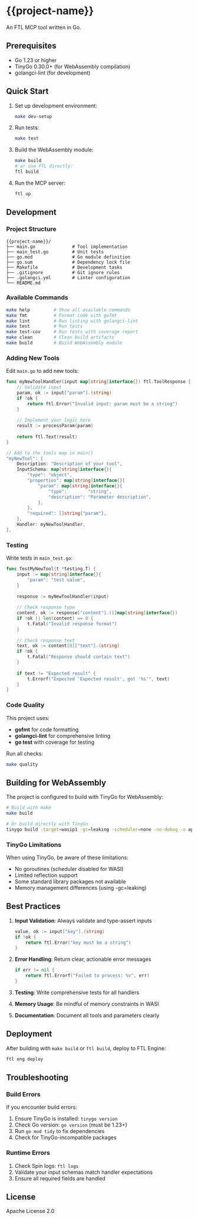 # {{project-name}}

An FTL MCP tool written in Go.

## Prerequisites

- Go 1.23 or higher
- TinyGo 0.30.0+ (for WebAssembly compilation)
- golangci-lint (for development)

## Quick Start

1. Set up development environment:
   ```bash
   make dev-setup
   ```

2. Run tests:
   ```bash
   make test
   ```

3. Build the WebAssembly module:
   ```bash
   make build
   # or use FTL directly:
   ftl build
   ```

4. Run the MCP server:
   ```bash
   ftl up
   ```

## Development

### Project Structure

```
{{project-name}}/
├── main.go              # Tool implementation
├── main_test.go         # Unit tests
├── go.mod               # Go module definition
├── go.sum               # Dependency lock file
├── Makefile             # Development tasks
├── .gitignore           # Git ignore rules
├── .golangci.yml        # Linter configuration
└── README.md
```

### Available Commands

```bash
make help         # Show all available commands
make fmt          # Format code with gofmt
make lint         # Run linting with golangci-lint
make test         # Run tests
make test-cov     # Run tests with coverage report
make clean        # Clean build artifacts
make build        # Build WebAssembly module
```

### Adding New Tools

Edit `main.go` to add new tools:

```go
func myNewToolHandler(input map[string]interface{}) ftl.ToolResponse {
    // Validate input
    param, ok := input["param"].(string)
    if !ok {
        return ftl.Error("Invalid input: param must be a string")
    }
    
    // Implement your logic here
    result := processParam(param)
    
    return ftl.Text(result)
}

// Add to the tools map in main()
"myNewTool": {
    Description: "Description of your tool",
    InputSchema: map[string]interface{}{
        "type": "object",
        "properties": map[string]interface{}{
            "param": map[string]interface{}{
                "type":        "string",
                "description": "Parameter description",
            },
        },
        "required": []string{"param"},
    },
    Handler: myNewToolHandler,
},
```

### Testing

Write tests in `main_test.go`:

```go
func TestMyNewTool(t *testing.T) {
    input := map[string]interface{}{
        "param": "test value",
    }
    
    response := myNewToolHandler(input)
    
    // Check response type
    content, ok := response["content"].([]map[string]interface{})
    if !ok || len(content) == 0 {
        t.Fatal("Invalid response format")
    }
    
    // Check response text
    text, ok := content[0]["text"].(string)
    if !ok {
        t.Fatal("Response should contain text")
    }
    
    if text != "Expected result" {
        t.Errorf("Expected 'Expected result', got '%s'", text)
    }
}
```

### Code Quality

This project uses:
- **gofmt** for code formatting
- **golangci-lint** for comprehensive linting
- **go test** with coverage for testing

Run all checks:
```bash
make quality
```

## Building for WebAssembly

The project is configured to build with TinyGo for WebAssembly:

```bash
# Build with make
make build

# Or build directly with TinyGo
tinygo build -target=wasip1 -gc=leaking -scheduler=none -no-debug -o app.wasm main.go
```

### TinyGo Limitations

When using TinyGo, be aware of these limitations:
- No goroutines (scheduler disabled for WASI)
- Limited reflection support
- Some standard library packages not available
- Memory management differences (using -gc=leaking)

## Best Practices

1. **Input Validation**: Always validate and type-assert inputs
   ```go
   value, ok := input["key"].(string)
   if !ok {
       return ftl.Error("key must be a string")
   }
   ```

2. **Error Handling**: Return clear, actionable error messages
   ```go
   if err != nil {
       return ftl.Errorf("Failed to process: %v", err)
   }
   ```

3. **Testing**: Write comprehensive tests for all handlers
4. **Memory Usage**: Be mindful of memory constraints in WASI
5. **Documentation**: Document all tools and parameters clearly

## Deployment

After building with `make build` or `ftl build`, deploy to FTL Engine:

```bash
ftl eng deploy
```

## Troubleshooting

### Build Errors

If you encounter build errors:

1. Ensure TinyGo is installed: `tinygo version`
2. Check Go version: `go version` (must be 1.23+)
3. Run `go mod tidy` to fix dependencies
4. Check for TinyGo-incompatible packages

### Runtime Errors

1. Check Spin logs: `ftl logs`
2. Validate your input schemas match handler expectations
3. Ensure all required fields are handled

## License

Apache License 2.0